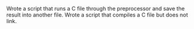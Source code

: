 Wrote a script that runs a C file through the preprocessor and save the result into another file.
Wrote a script that compiles a C file but does not link.
